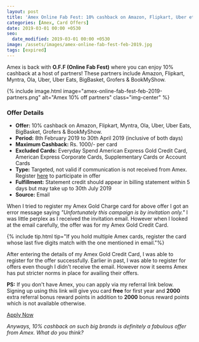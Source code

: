```yaml
---
layout: post
title: 'Amex Online Fab Fest: 10% cashback on Amazon, Flipkart, Uber etc.'
categories: [Amex, Card Offers]
date: 2019-03-01 00:00 +0530
seo:
  date_modified: 2019-03-01 00:00 +0530
image: /assets/images/amex-online-fab-fest-feb-2019.jpg
tags: [expired]
---
```


Amex is back with **O.F.F (Online Fab Fest)** where you can enjoy 10% cashback at a host of partners! These partners include Amazon, Flipkart, Myntra, Ola, Uber, Uber Eats, BigBasket, Grofers & BookMyShow.

{% include image.html image="amex-online-fab-fest-feb-2019-partners.png" alt="Amex 10% off partners" class="img-center" %}

### Offer Details

- **Offer:** 10% cashback on Amazon, Flipkart, Myntra, Ola, Uber, Uber Eats, BigBasket, Grofers & BookMyShow.
- **Period:** 8th February 2019 to 30th April 2019 (inclusive of both days)
- **Maximum Cashback:** Rs. 1000/- per card
- **Excluded Cards:** Everyday Spend American Express Gold Credit Card, American Express Corporate Cards, Supplementary Cards or Account Cards
- **Type:** Targeted, not valid if communication is not received from Amex. Register [here](https://offerenroll.americanexpress.com/enroll/EnrollmentSitePage?offer=1360610CashbackOffer) to participate in offer
- **Fulfillment:** Statement credit should appear in billing statement within 5 days but may take up to 30th July 2019
- **Source:** Email

When I tried to register my Amex Gold Charge card for above offer I got an error message saying _"Unfortunately this campaign is by invitation only."_ I was little perplex as I received the invitation email. However when I looked at the email carefully, the offer was for my Amex Gold Credit Card.

{% include tip.html tip="If you hold multiple Amex cards, register the card whose last five digits match with the one mentioned in email."%}

After entering the details of my Amex Gold Credit Card, I was able to register for the offer successfully. Earlier in past, I was able to register for offers even though I didn't receive the email. However now it seems Amex has put stricter norms in place for availing their offers.

**PS:** If you don't have Amex, you can apply via my referral link below. Signing up using this link will give you card **free** for first year and **2000** extra referral bonus reward points in addition to **2000** bonus reward points which is not available otherwise.

<a href="https://l.cardinfo.in/amex" target="_blank" class="btn btn-lg btn-danger btn-block post-element mt-2" rel="noopener"><i class="ci-pen"></i> Apply Now</a>

_Anyways, 10% cashback on such big brands is definitely a fabulous offer from Amex. What do you think?_
